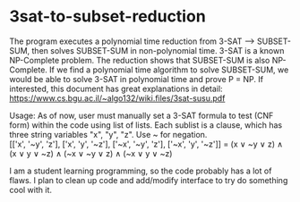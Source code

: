 # 3sat-to-subset-reduction
The program executes a polynomial time reduction from 3-SAT --> SUBSET-SUM, then solves SUBSET-SUM in non-polynomial time.
3-SAT is a known NP-Complete problem. The reduction shows that SUBSET-SUM is also NP-Complete. 
If we find a polynomial time algorithm to solve SUBSET-SUM, we would be able to solve 3-SAT in polynomial time
and prove P = NP.
If interested, this document has great explanations in detail: https://www.cs.bgu.ac.il/~algo132/wiki.files/3sat-susu.pdf

Usage: As of now, user must manually set a 3-SAT formula to test (CNF form) within the code using list of lists.
Each sublist is a clause, which has three string variables "x", "y", "z". Use ~ for negation.  
[['x', '~y', 'z'], ['x', 'y', '~z'], ['~x', '~y', 'z'], ['~x', 'y', '~z']] = 
(x ∨ ~y ∨ z) ∧ (x ∨ y ∨ ~z) ∧ (~x ∨ ~y ∨ z) ∧ (~x ∨ y ∨ ~z)

I am a student learning programming, so the code probably has a lot of flaws. 
I plan to clean up code and add/modify interface to try do something cool with it. 

